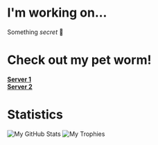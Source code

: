 # I'm working on...
Something *secret* 🤫

# Check out my pet worm!
**[Server 1](https://arq091.github.io/wiggly-worm)**<br>
**[Server 2](https://kornls.github.io/worm)**

# Statistics
![My GitHub Stats](https://github-readme-stats.vercel.app/api?username=kornbirdone&count_private=true&theme=dark)
![My Trophies](https://github-profile-trophy.vercel.app/?username=kornbirdone&theme=onestar&no-bg=true&no-frame=true)
